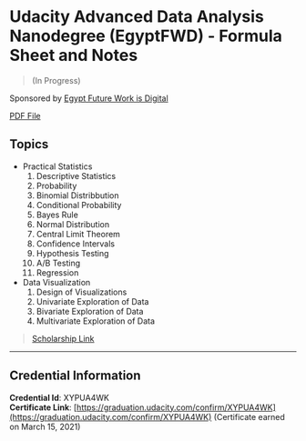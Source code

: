 # Udacity Advanced Data Analysis Nanodegree (EgyptFWD) - Formula Sheet and Notes
> (In Progress)  

Sponsored by [Egypt Future Work is Digital](https://egfwd.com)

[PDF File](./fady-ebeid_data-analysis.pdf)


## Topics
* Practical Statistics
   1. Descriptive Statistics
   2. Probability
   3. Binomial Distribbution
   4. Conditional Probability
   5. Bayes Rule
   6. Normal Distribution
   7. Central Limit Theorem
   8. Confidence Intervals
   9. Hypothesis Testing
   10. A/B Testing
   11. Regression
* Data Visualization
   1. Design of Visualizations
   2. Univariate Exploration of Data
   3. Bivariate Exploration of Data
   4. Multivariate Exploration of Data

> [Scholarship Link](https://egfwd.com/data/)

--------------------------------------------------------------------
## Credential Information
**Credential Id**: XYPUA4WK  
**Certificate Link**: [https://graduation.udacity.com/confirm/XYPUA4WK](https://graduation.udacity.com/confirm/XYPUA4WK)
(Certificate earned on March 15, 2021)
